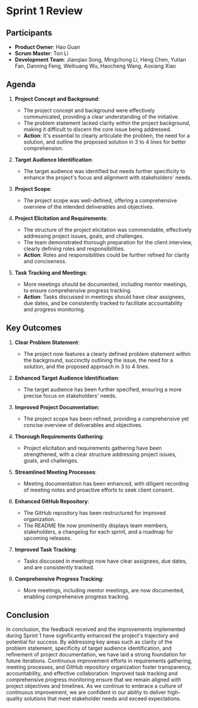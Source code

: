 # Sprint 1 Review

## Participants

- **Product Owner**: Hao Guan
- **Scrum Master**: Tori Li
- **Development Team**: Jianqiao Song, Mingchong Li, Heng Chen, Yutian Fan, Danning Feng, Weihuang Wu, Haocheng Wang, Aoxiang Xiao

## Agenda

1. **Project Concept and Background**:
   - The project concept and background were effectively communicated, providing a clear understanding of the initiative. 
   - The problem statement lacked clarity within the project background, making it difficult to discern the core issue being addressed.
   - **Action**: It's essential to clearly articulate the problem, the need for a solution, and outline the proposed solution in 3 to 4 lines for better comprehension.

2. **Target Audience Identification**:
   - The target audience was identified but needs further specificity to enhance the project's focus and alignment with stakeholders' needs.

3. **Project Scope**:
   - The project scope was well-defined, offering a comprehensive overview of the intended deliverables and objectives.

4. **Project Elicitation and Requirements**:
   - The structure of the project elicitation was commendable, effectively addressing project issues, goals, and challenges.
   - The team demonstrated thorough preparation for the client interview, clearly defining roles and responsibilities.
   - **Action**: Roles and responsibilities could be further refined for clarity and conciseness.

5. **Task Tracking and Meetings**:
   - More meetings should be documented, including mentor meetings, to ensure comprehensive progress tracking.
   - **Action**: Tasks discussed in meetings should have clear assignees, due dates, and be consistently tracked to facilitate accountability and progress monitoring.

## Key Outcomes

1. **Clear Problem Statement**:
   - The project now features a clearly defined problem statement within the background, succinctly outlining the issue, the need for a solution, and the proposed approach in 3 to 4 lines.

2. **Enhanced Target Audience Identification**:
   - The target audience has been further specified, ensuring a more precise focus on stakeholders' needs.

3. **Improved Project Documentation**:
   - The project scope has been refined, providing a comprehensive yet concise overview of deliverables and objectives.

4. **Thorough Requirements Gathering**:
   - Project elicitation and requirements gathering have been strengthened, with a clear structure addressing project issues, goals, and challenges.

5. **Streamlined Meeting Processes**:
   - Meeting documentation has been enhanced, with diligent recording of meeting notes and proactive efforts to seek client consent.

6. **Enhanced GitHub Repository**:
   - The GitHub repository has been restructured for improved organization.
   - The README file now prominently displays team members, stakeholders, a changelog for each sprint, and a roadmap for upcoming releases.

7. **Improved Task Tracking**:
   - Tasks discussed in meetings now have clear assignees, due dates, and are consistently tracked.

8. **Comprehensive Progress Tracking**:
   - More meetings, including mentor meetings, are now documented, enabling comprehensive progress tracking.

## Conclusion

In conclusion, the feedback received and the improvements implemented during Sprint 1 have significantly enhanced the project's trajectory and potential for success. By addressing key areas such as clarity of the problem statement, specificity of target audience identification, and refinement of project documentation, we have laid a strong foundation for future iterations. Continuous improvement efforts in requirements gathering, meeting processes, and GitHub repository organization foster transparency, accountability, and effective collaboration. Improved task tracking and comprehensive progress monitoring ensure that we remain aligned with project objectives and timelines. As we continue to embrace a culture of continuous improvement, we are confident in our ability to deliver high-quality solutions that meet stakeholder needs and exceed expectations.
